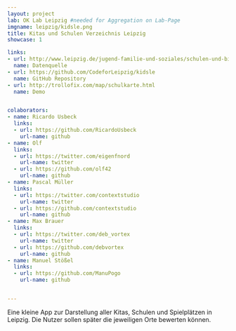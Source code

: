 ```yaml
---
layout: project
lab: OK Lab Leipzig #needed for Aggregation on Lab-Page
imgname: leipzig/kidsle.png
title: Kitas und Schulen Verzeichnis Leipzig
showcase: 1

links:
- url: http://www.leipzig.de/jugend-familie-und-soziales/schulen-und-bildung/schulen/
  name: Datenquelle
- url: https://github.com/CodeforLeipzig/kidsle
  name: GitHub Repository
- url: http://trollofix.com/map/schulkarte.html
  name: Demo


colaborators:
- name: Ricardo Usbeck
  links:
  - url: https://github.com/RicardoUsbeck
    url-name: github
- name: Olf
  links:
  - url: https://twitter.com/eigenfnord
    url-name: twitter
  - url: https://github.com/olf42
    url-name: github
- name: Pascal Müller
  links:
  - url: https://twitter.com/contextstudio
    url-name: twitter
  - url: https://github.com/contextstudio
    url-name: github
- name: Max Brauer
  links:
  - url: https://twitter.com/deb_vortex
    url-name: twitter
  - url: https://github.com/debvortex
    url-name: github
- name: Manuel Stößel
  links:
  - url: https://github.com/ManuPogo
    url-name: github


---
```


Eine kleine App zur Darstellung aller Kitas, Schulen und Spielplätzen in Leipzig. Die Nutzer sollen später die jeweiligen Orte bewerten können.
